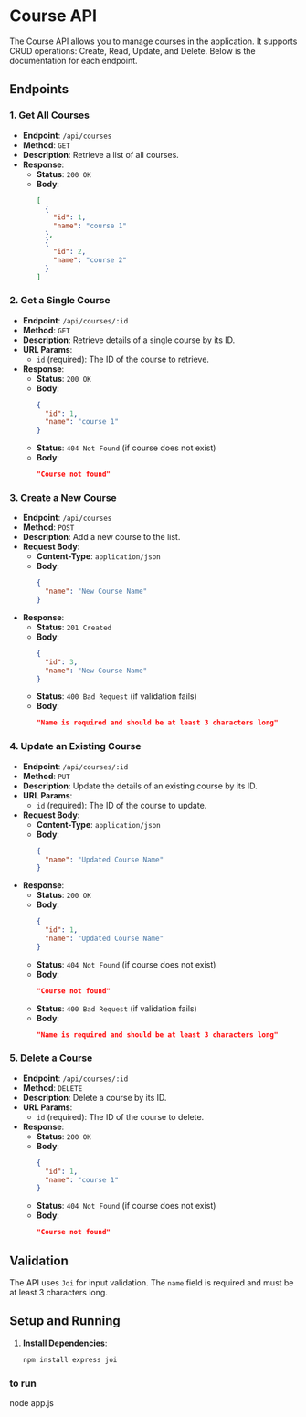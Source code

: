 # Course API

The Course API allows you to manage courses in the application. It supports CRUD operations: Create, Read, Update, and Delete. Below is the documentation for each endpoint.

## Endpoints

### 1. Get All Courses

- **Endpoint**: `/api/courses`
- **Method**: `GET`
- **Description**: Retrieve a list of all courses.
- **Response**:
  - **Status**: `200 OK`
  - **Body**:
    ```json
    [
      {
        "id": 1,
        "name": "course 1"
      },
      {
        "id": 2,
        "name": "course 2"
      }
    ]
    ```

### 2. Get a Single Course

- **Endpoint**: `/api/courses/:id`
- **Method**: `GET`
- **Description**: Retrieve details of a single course by its ID.
- **URL Params**:
  - `id` (required): The ID of the course to retrieve.
- **Response**:
  - **Status**: `200 OK`
  - **Body**:
    ```json
    {
      "id": 1,
      "name": "course 1"
    }
    ```
  - **Status**: `404 Not Found` (if course does not exist)
  - **Body**:
    ```json
    "Course not found"
    ```

### 3. Create a New Course

- **Endpoint**: `/api/courses`
- **Method**: `POST`
- **Description**: Add a new course to the list.
- **Request Body**:
  - **Content-Type**: `application/json`
  - **Body**:
    ```json
    {
      "name": "New Course Name"
    }
    ```
- **Response**:
  - **Status**: `201 Created`
  - **Body**:
    ```json
    {
      "id": 3,
      "name": "New Course Name"
    }
    ```
  - **Status**: `400 Bad Request` (if validation fails)
  - **Body**:
    ```json
    "Name is required and should be at least 3 characters long"
    ```

### 4. Update an Existing Course

- **Endpoint**: `/api/courses/:id`
- **Method**: `PUT`
- **Description**: Update the details of an existing course by its ID.
- **URL Params**:
  - `id` (required): The ID of the course to update.
- **Request Body**:
  - **Content-Type**: `application/json`
  - **Body**:
    ```json
    {
      "name": "Updated Course Name"
    }
    ```
- **Response**:
  - **Status**: `200 OK`
  - **Body**:
    ```json
    {
      "id": 1,
      "name": "Updated Course Name"
    }
    ```
  - **Status**: `404 Not Found` (if course does not exist)
  - **Body**:
    ```json
    "Course not found"
    ```
  - **Status**: `400 Bad Request` (if validation fails)
  - **Body**:
    ```json
    "Name is required and should be at least 3 characters long"
    ```

### 5. Delete a Course

- **Endpoint**: `/api/courses/:id`
- **Method**: `DELETE`
- **Description**: Delete a course by its ID.
- **URL Params**:
  - `id` (required): The ID of the course to delete.
- **Response**:
  - **Status**: `200 OK`
  - **Body**:
    ```json
    {
      "id": 1,
      "name": "course 1"
    }
    ```
  - **Status**: `404 Not Found` (if course does not exist)
  - **Body**:
    ```json
    "Course not found"
    ```

## Validation

The API uses `Joi` for input validation. The `name` field is required and must be at least 3 characters long.

## Setup and Running

1. **Install Dependencies**:
   ```bash
   npm install express joi

###  to run 
node app.js
